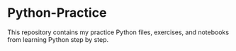 # Python-Practice
This repository contains my practice Python files, exercises, and notebooks from learning Python step by step.
